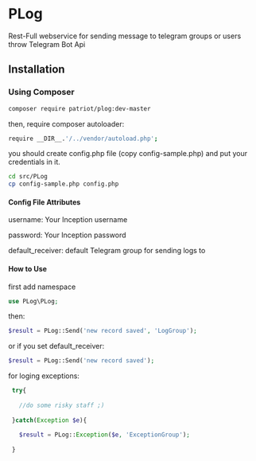 # PLog
Rest-Full webservice for sending message to telegram groups or users throw Telegram Bot Api

## Installation
### Using Composer
```sh
composer require patriot/plog:dev-master
```
then, require composer autoloader:
```sh
require __DIR__.'/../vendor/autoload.php';
```

you should create config.php file (copy config-sample.php) and put your credentials in it.

```sh
cd src/PLog
cp config-sample.php config.php
```

#### Config File Attributes
username: Your Inception username

password: Your Inception password

default_receiver: default Telegram group for sending logs to
 
 #### How to Use
 first add namespace
 ```php
 use PLog\PLog;
 ```
 then:
 ```php
 $result = PLog::Send('new record saved', 'LogGroup');
 ```
 or if you set default_receiver:
 
 ```php
 $result = PLog::Send('new record saved');
 ```
 for loging exceptions:
 ```php
  try{
  
    //do some risky staff ;)
    
  }catch(Exception $e){
  
    $result = PLog::Exception($e, 'ExceptionGroup');
    
  }
  ```
 

